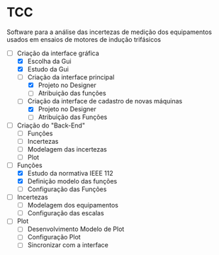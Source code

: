 # TCC
Software para a análise das incertezas de medição dos equipamentos usados em ensaios de motores de indução trifásicos

- [ ] Criação da interface gráfica
  - [x] Escolha da Gui
  - [x] Estudo da Gui
  - [ ] Criação da interface principal
    - [x] Projeto no Designer
    - [ ] Atribuição das funções
  - [ ] Criação da interface de cadastro de novas máquinas
    - [x] Projeto no Designer
    - [ ] Atribuição das Funções

- [ ] Criação do "Back-End"
  - [ ] Funções
  - [ ] Incertezas
  - [ ] Modelagem das incertezas
  - [ ] Plot
  
- [ ] Funções
  - [x] Estudo da normativa IEEE 112
  - [x] Definição modelo das funções
  - [ ] Configuração das Funções

- [ ] Incertezas
  - [ ] Modelagem dos equipamentos
  - [ ] Configuração das escalas

- [ ] Plot
  - [ ] Desenvolvimento Modelo de Plot
  - [ ] Configuração Plot
  - [ ] Sincronizar com a interface

